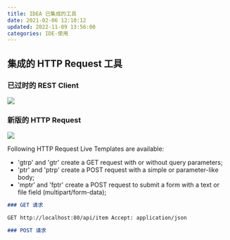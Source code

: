 ```yaml
---
title: IDEA 已集成的工具
date: 2021-02-06 12:10:12
updated: 2022-11-09 13:56:00
categories: IDE-使用
---
```


## 集成的 HTTP Request 工具

### 已过时的 REST Client

![](https://upload-images.jianshu.io/upload_images/1662509-abb9412a08d5b8bb.png?imageMogr2/auto-orient/strip%7CimageView2/2/w/1240)

### 新版的 HTTP Request

![](https://upload-images.jianshu.io/upload_images/1662509-835188162fd7c6bf.png?imageMogr2/auto-orient/strip%7CimageView2/2/w/1240)

Following HTTP Request Live Templates are available:

- 'gtrp' and 'gtr' create a GET request with or without query parameters;
- 'ptr' and 'ptrp' create a POST request with a simple or parameter-like body;
- 'mptr' and 'fptr' create a POST request to submit a form with a text or file field (multipart/form-data);

```md
### GET 请求

GET http://localhost:80/api/item Accept: application/json

### POST 请求
```
